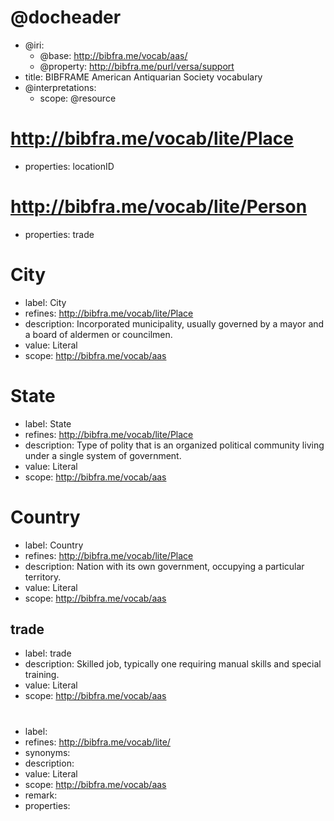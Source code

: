 <!---

BIBFRAME American Antiquarian Society (AAS) is a starting point for vocabularies 
intended to describe the history of printing rare materials using the 
BIBFRAME model and profiles. It builds off of the BIBFRAME Lite vocabulary. 
It is framework conformant to BIBFRAME where applicable, and where possible, link-compatible with the 
US Library of Congress's BIBFRAME vocabulary, http://www.loc.gov/bibframe/docs/index.html.

BIBFRAME AAS is expressed using the Versa data model, which also
allows for full expression in RDF form.  This particular file is in
the Versa Literate syntax, based on the Markdown format
<https://daringfireball.net/projects/markdown/basics>.

The convention for expressing data models in Versa Literate has each
vocabulary item starting with a new header, A level 1 header for
resource classes and level 2 for properties.  Each has its ID as an
IRI reference (usually relative). Each is then described within its
section's unordered list, given a "label" (display label),
"description" (also for explanatory display), possibly "synonyms" (one
or more loose expression that the resource can be considered a synonym
for another). Resource classes may also have "properties"
(space-separated list of property IDs defined on the
resource). Properties may also have "value" (textual description of
the expected value of the property, perhaps as a relationship to
another resource, or as a data value).

You'll notice that BIBFRAME Rare terms use a humpCase/HumpCase convention,
which derives from BIBFRAME legacy.

-->

# @docheader

<!---

@base is the default base IRI, used e.g. for resource headers. It
would also be used for properties except that it is overridden by
@property-base

The meta-properties in this file are actually defined by the Versa
data model to support interpretation by Versa modeling tools

@resource-base is another possible override, for resource headers, but
not used here

-->

* @iri:
    * @base: http://bibfra.me/vocab/aas/
    * @property: http://bibfra.me/purl/versa/support
* title: BIBFRAME American Antiquarian Society vocabulary
* @interpretations:
    * scope: @resource

<!---
Extend BIBFRAME Lite Classess
--->

# <http://bibfra.me/vocab/lite/Place>
* properties: locationID

# <http://bibfra.me/vocab/lite/Person>
* properties: trade


<!-- 
From AAS Location data
-->

# City

* label: City
* refines: <http://bibfra.me/vocab/lite/Place>
* description: Incorporated municipality, usually governed by a mayor and a board of aldermen or councilmen.
* value: Literal
* scope: <http://bibfra.me/vocab/aas>

# State

* label: State
* refines: <http://bibfra.me/vocab/lite/Place>
* description: Type of polity that is an organized political community living under a single system of government.
* value: Literal
* scope: <http://bibfra.me/vocab/aas>

# Country

* label: Country
* refines: <http://bibfra.me/vocab/lite/Place>
* description: Nation with its own government, occupying a particular territory.
* value: Literal
* scope: <http://bibfra.me/vocab/aas>

<!-- 
From AAS Trade data
-->

## trade

* label: trade
* description: Skilled job, typically one requiring manual skills and special training.
* value: Literal
* scope: <http://bibfra.me/vocab/aas>


# 

* label: 
* refines: <http://bibfra.me/vocab/lite/>
* synonyms: 
* description: 
* value: Literal
* scope: <http://bibfra.me/vocab/aas>
* remark: 
* properties:




